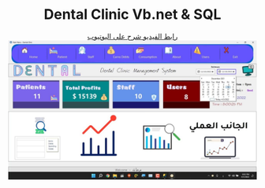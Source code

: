 <center>
  <h1>Dental Clinic Vb.net & SQL </h1>
  <a href="https://youtu.be/kYDjKzmbNS8" target="_blank">رابط الفيديو شرح على اليوتيوب</a><br>
  <img src="https://github.com/pr-mah99/Dental-Clinic-VB.NET-SQL-/blob/main/psoter.jpg">
</center>
